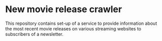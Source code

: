 # New movie release crawler
This repository contains set-up of a service to provide information about the most recent movie releases on various streaming websites to subscribers of a newsletter.

